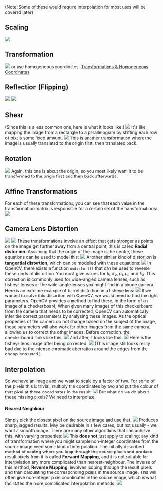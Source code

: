 (Note: Some of these would require interpolation for most uses will be covered later)
## Scaling
![](Pasted%20image%2020230317144821.png)
## Transformation
![](Pasted%20image%2020230317145002.png)
or use homogeneous coordinates.
[Transformations & Homogeneous Coordinates](Transformations%20&%20Homogeneous%20Coordinates.md)
## Reflection (Flipping)
![](Pasted%20image%2020230317145134.png)
![](Pasted%20image%2020230317145142.png)
## Shear
(Since this is a less common one, here is what it looks like:)
![](Pasted%20image%2020230317145258.png)
It's like mapping the image from a rectangle to a parallelogram by shifting each row of pixels some fixed amount.
![](Pasted%20image%2020230317145227.png)
This is another transformation where the image is usually translated to the origin first, then translated back.
## Rotation
![](Pasted%20image%2020230317145413.png)
Again, this one is about the origin, so you most likely want it to be transformed to the origin first and then back afterwards.
## Affine Transformations
For each of these transformations, you can see that each value in the transformation matrix is responsible for a certain set of the transformations:
![](Pasted%20image%2020230317145552.png)
## Camera Lens Distortion
![](Pasted%20image%2020230317145622.png)
![](Pasted%20image%2020230317145659.png)
These transformations involve an effect that gets stronger as points on the image get further away from a central point; this is called **Radial distortion**. Assuming that the origin of the image is the centre, these equations can be used to model this:
![](Pasted%20image%2020230317145837.png)
Another similar kind of distortion is **tangential distortion**, which can be modelled with these equations:
![](Pasted%20image%2020230317150032.png)
In OpenCV, there exists a function `undistort()` that can be used to reverse these kinds of distortion. You must give values for $k_1, k_2, p_1, p_2$ and $k_3$.
This correction is commonly used for wide-angled camera lenses, such as fisheye lenses or the wide-angle lenses you might find in a phone camera. Here is an extreme example of barrel distortion in a fisheye lens:
![](Pasted%20image%2020230317150425.png)
If we wanted to solve this distortion with OpenCV, we would need to find the right parameters. OpenCV provides a method to find these, in the form of an image of a checkerboard; When given many images of this checkerboard from the camera that needs to be corrected, OpenCV can automatically infer the correct parameters by analysing these images. As the optical properties of the camera do not change based on the subject of the image, these parameters will also work for other images from the same camera, allowing us to correct the other images.
Before correction, the checkerboard looks like this:
![](Pasted%20image%2020230317150714.png)
And after, it looks like this:
![](Pasted%20image%2020230317150822.png)
Here is the fisheye lens image after being corrected:
![](Pasted%20image%2020230317150917.png)
(This image still looks really bad due to the intense chromatic aberration around the edges from the cheap lens used.)

## Interpolation
So we have an image and we want to scale by a factor of two. For some of the pixels this is trivial; multiply the coordinates by two and put the colour of that pixel at those coordinates in the result.
![](Pasted%20image%2020230317151151.png)
But what do we do about these missing pixels? We need to interpolate.
#### Nearest Neighbour
Simply pick the closest pixel on the source image and use that.
![](Pasted%20image%2020230317151322.png)
Produces sharp, jagged results. May be desirable in a few cases, but not usually - we want a smooth image. There are many other algorithms that can achieve this, with varying properties:
![](Pasted%20image%2020230317151511.png)
This **does not** just apply to scaling; any kind of transformation where you might sample non-integer coordinates from the source image need some kind of interpolation.
The initially described method of scaling where you loop through the source pixels and produce result pixels from it is called **Forward Mapping**, and it is not suitable for interpolation any more complicated than nearest-neighbour.
The inverse of this method, **Reverse Mapping**, involves looping through the result pixels and then calculating the corresponding pixels in the source image. This will often give non-integer pixel coordinates in the source image, which is what facilitates the more complicated  interpolation methods.
![](Pasted%20image%2020230317152048.png)